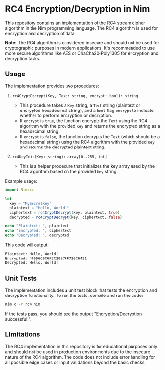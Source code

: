 # RC4 Encryption/Decryption in Nim

This repository contains an implementation of the RC4 stream cipher algorithm in the Nim programming language. The RC4 algorithm is used for encryption and decryption of data.

**Note:** The RC4 algorithm is considered insecure and should not be used for cryptographic purposes in modern applications. It's recommended to use more secure algorithms like AES or ChaCha20-Poly1305 for encryption and decryption tasks.

## Usage

The implementation provides two procedures:

1. `rc4CryptDecrypt(Key, Text: string, encrypt: bool): string`
   - This procedure takes a `Key` string, a `Text` string (plaintext or encrypted hexadecimal string), and a `bool` flag `encrypt` to indicate whether to perform encryption or decryption.
   - If `encrypt` is `true`, the function encrypts the `Text` using the RC4 algorithm with the provided `Key` and returns the encrypted string as a hexadecimal string.
   - If `encrypt` is `false`, the function decrypts the `Text` (which should be a hexadecimal string) using the RC4 algorithm with the provided `Key` and returns the decrypted plaintext string.

2. `rc4KeyInit(Key: string): array[0..255, int]`
   - This is a helper procedure that initializes the key array used by the RC4 algorithm based on the provided `Key` string.

Example usage:

```nim
import Nimrc4

let
  key = "MySecretKey"
  plaintext = "Hello, World!"
  ciphertext = rc4CryptDecrypt(key, plaintext, true)
  decrypted = rc4CryptDecrypt(key, ciphertext, false)

echo "Plaintext: ", plaintext
echo "Encrypted: ", ciphertext
echo "Decrypted: ", decrypted
```

This code will output:

```bash
Plaintext: Hello, World!
Encrypted: 48656C6C6F2C20576F726C6421
Decrypted: Hello, World!
```

## Unit Tests

The implementation includes a unit test block that tests the encryption and decryption functionality. To run the tests, compile and run the code:

```bash
nim c -r rc4.nim
```

If the tests pass, you should see the output "Encryption/Decryption successful!".

## Limitations

The RC4 implementation in this repository is for educational purposes only and should not be used in production environments due to the insecure nature of the RC4 algorithm.
The code does not include error handling for all possible edge cases or input validations beyond the basic checks.

